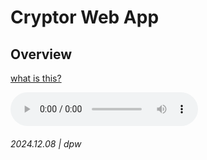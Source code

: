 # Cryptor Web App

## Overview

[what is this?](cryptor-help.mp3)

<audio controls>
    <source src="cryptor-help.mp3" type="audio/mpeg">
</audio>

###### 2024.12.08 | dpw
